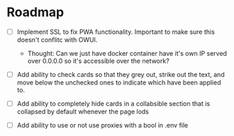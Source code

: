 # Roadmap

- [ ] Implement SSL to fix PWA functionality. Important to make sure this doesn't conflitc with OWUI.
    - Thought: Can we just have docker container have it's own IP served over 0.0.0.0 so it's accessible over the network?

- [ ] Add ability to check cards so that they grey out, strike out the text, and move below the unchecked ones to indicate which have been applied to.

- [ ] Add ability to completely hide cards in a collabsible section that is collapsed by default whenever the page lods

- [ ] Add ability to use or not use proxies with a bool in .env file
